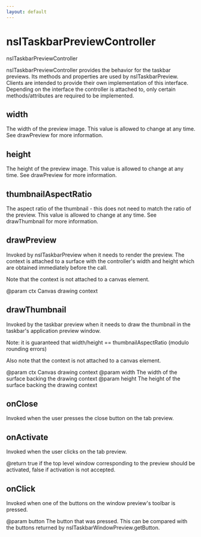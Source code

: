 ```yaml
---
layout: default
---
```


# nsITaskbarPreviewController #

nsITaskbarPreviewController

nsITaskbarPreviewController provides the behavior for the taskbar previews.
Its methods and properties are used by nsITaskbarPreview. Clients are
intended to provide their own implementation of this interface. Depending on
the interface the controller is attached to, only certain methods/attributes
are required to be implemented.


## width ##

The width of the preview image. This value is allowed to change at any
time. See drawPreview for more information.


## height ##

The height of the preview image. This value is allowed to change at any
time.  See drawPreview for more information.


## thumbnailAspectRatio ##

The aspect ratio of the thumbnail - this does not need to match the ratio
of the preview. This value is allowed to change at any time. See
drawThumbnail for more information.


## drawPreview ##

Invoked by nsITaskbarPreview when it needs to render the preview. The
context is attached to a surface with the controller's width and height
which are obtained immediately before the call.

Note that the context is not attached to a canvas element.

@param ctx Canvas drawing context


## drawThumbnail ##

Invoked by the taskbar preview when it needs to draw the thumbnail in the
taskbar's application preview window.

Note: it is guaranteed that width/height == thumbnailAspectRatio
(modulo rounding errors)

Also note that the context is not attached to a canvas element.

@param ctx Canvas drawing context
@param width The width of the surface backing the drawing context
@param height The height of the surface backing the drawing context


## onClose ##

Invoked when the user presses the close button on the tab preview.


## onActivate ##

Invoked when the user clicks on the tab preview.

@return true if the top level window corresponding to the preview should
        be activated, false if activation is not accepted.


## onClick ##

Invoked when one of the buttons on the window preview's toolbar is pressed.

@param button The button that was pressed. This can be compared with the
              buttons returned by nsITaskbarWindowPreview.getButton.

